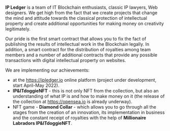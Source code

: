 **IP Ledger** is a team of IT Blockchain enthusiasts, classic IP lawyers, Web designers. We get high from the fact that we create projects that change the mind and attitude towards the classical protection of intellectual property and create additional opportunities for making money on creativity legitimately.

Our pride is the first smart contract that allows you to fix the fact of publishing the results of intellectual work in the Blockchain legally. In addition, a smart contract for the distribution of royalties among team members and a number of additional contracts that provide any possible transactions with digital intellectual property on websites.

We are implementing our achievements:
- at the https://ipledger.io online platform (project under development, start April-May 2022).
- **IP&ITdoggieNFT** - this is not only NFT from the collection, but also an understanding of what IP is and how to make money on it (the release of the collection at  https://opensea.io is already underway).
- NFT game - **Diamond Collar** - which allows you to go through all the stages from the creation of an innovation, its implementation in business and the constant receipt of royalties with the help of **Millionaire Labradors IP&ITdoggieNFT**.
